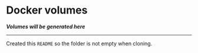 # Docker volumes

***Volumes will be generated here***

---

Created this ```README``` so the folder is not empty when cloning.
